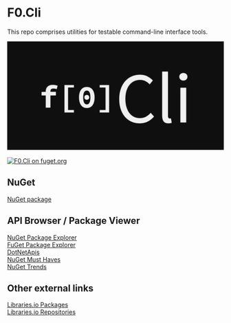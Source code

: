 # F0.Cli
This repo comprises utilities for testable command-line interface tools.

![F0.Cli](https://raw.githubusercontent.com/Flash0ver/F0/master/Branding/GitHub/F0.Cli.png)

[![F0.Cli on fuget.org](https://www.fuget.org/packages/F0.Cli/badge.svg)](https://www.fuget.org/packages/F0.Cli)

## NuGet
[NuGet package](https://www.nuget.org/packages/F0.Cli/)

## API Browser / Package Viewer
[NuGet Package Explorer](https://nuget.info/packages/F0.Cli)\
[FuGet Package Explorer](https://www.fuget.org/packages/F0.Cli)\
[DotNetApis](http://dotnetapis.com/pkg/F0.Cli)\
[NuGet Must Haves](https://nugetmusthaves.com/Package/F0.Cli)\
[NuGet Trends](https://nugettrends.com/packages?months=12&ids=F0.Cli)

## Other external links
[Libraries.io Packages](https://libraries.io/nuget/F0.Cli)\
[Libraries.io Repositories](https://libraries.io/github/Flash0ver/F0.Cli)
